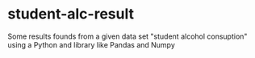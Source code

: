 # student-alc-result
Some results founds from a given data set "student alcohol consuption" using a Python and library like  Pandas  and Numpy
